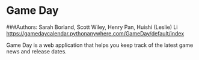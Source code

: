# Game Day
###Authors: Sarah Borland, Scott Wiley, Henry Pan, Huishi (Leslie) Li
https://gamedaycalendar.pythonanywhere.com/GameDay/default/index

Game Day is a web application that helps you keep track of the latest game news and release dates.
